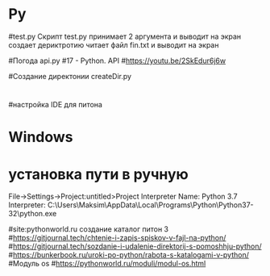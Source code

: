 # Py
#test.py
Скрипт test.py принимает 2 аргумента и выводит на экран
создает дериктротию
читает файл fin.txt и выводит на экран

#Погода
api.py
#17 - Python. API
#https://youtu.be/2SkEdur6j6w

#Создание директонии
createDir.py

#

#настройка IDE для питона

# Windows
# установка пути в ручную
File->Settings->Project:untitled>Project Interpreter
Name: Python 3.7
Interpreter: C:\Users\Maksim\AppData\Local\Programs\Python\Python37-32\python.exe


#site:pythonworld.ru создание каталог питон 3
#https://gitjournal.tech/chtenie-i-zapis-spiskov-v-fajl-na-python/
#https://gitjournal.tech/sozdanie-i-udalenie-direktorij-s-pomoshhju-python/
#https://bunkerbook.ru/uroki-po-python/rabota-s-katalogami-v-python/
#Модуль os
#https://pythonworld.ru/moduli/modul-os.html